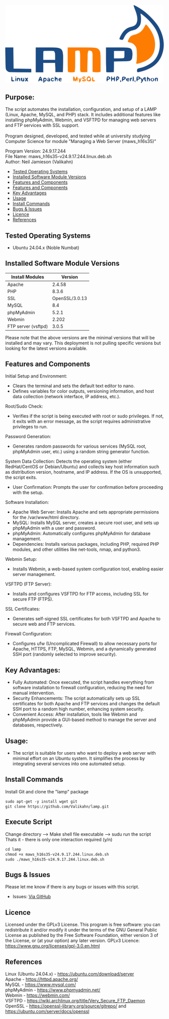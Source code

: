 <div align="center">
    <a href="https://github.com/Valikahn/lamp" target="_blank">
        <img alt="lamp" src="https://github.com/Valikahn/lamp/blob/master/web/img/lamp_img.png">
    </a>
</div>

## Purpose:
The script automates the installation, configuration, and setup of a LAMP (Linux, Apache, MySQL, and PHP) stack. It includes additional features like installing phpMyAdmin, Webmin, and VSFTPD for managing web servers and FTP services with SSL support.<br /><br />
Program designed, developed, and tested while at university studying Computer Science for module "Managing a Web Server (maws_h16s35)"<br />

Program Version: 24.9.17.244<br />
File Name: maws_h16s35-v24.9.17.244.linux.deb.sh<br />
Author:  Neil Jamieson (Valikahn)<br />

* [Tested Operating Systems](#tested-operating-systems)
* [Installed Software Module Versions](#installed-software-module-versions)
* [Features and Components](*features-and-components*)
* [Features and Components](*features-and-components*)
* [Key Advantages](*key-advantages*)
* [Usage](*usage*)
* [Install Commands](#install-commands)
* [Bugs & Issues](#bugs--issues)
* [Licence](#licence)
* [References](#references)

## Tested Operating Systems

* Ubuntu 24.04.x (Noble Numbat)

## Installed Software Module Versions
| Install Modules               | Version
|-------------------------------|-------------------------------|
| Apache                        | 2.4.58
| PHP                           | 8.3.6
| SSL                           | OpenSSL/3.0.13
| MySQL                         | 8.4
| phpMyAdmin                    | 5.2.1
| Webmin                        | 2.202 
| FTP server (vsftpd)           | 3.0.5

Please note that the above versions are the minimal versions that will be installed and may vary.
This deployment is not pulling specific versions but looking for the latest versions available.

## Features and Components
Initial Setup and Environment:
* Clears the terminal and sets the default text editor to nano.
* Defines variables for color outputs, versioning information, and host data collection (network interface, IP address, etc.).

Root/Sudo Check:
* Verifies if the script is being executed with root or sudo privileges. If not, it exits with an error message, as the script requires administrative privileges to run.

Password Generation:
* Generates random passwords for various services (MySQL root, phpMyAdmin user, etc.) using a random string generator function.

System Data Collection:
Detects the operating system (either RedHat/CentOS or Debian/Ubuntu) and collects key host information such as distribution version, hostname, and IP address. If the OS is unsupported, the script exits.

* User Confirmation:
Prompts the user for confirmation before proceeding with the setup.

Software Installation:
* Apache Web Server: Installs Apache and sets appropriate permissions for the /var/www/html directory.
* MySQL: Installs MySQL server, creates a secure root user, and sets up phpMyAdmin with a user and password.
* phpMyAdmin: Automatically configures phpMyAdmin for database management.
* Dependencies: Installs various packages, including PHP, required PHP modules, and other utilities like net-tools, nmap, and python3.

Webmin Setup:
* Installs Webmin, a web-based system configuration tool, enabling easier server management.

VSFTPD (FTP Server):
* Installs and configures VSFTPD for FTP access, including SSL for secure FTP (FTPS).

SSL Certificates:
* Generates self-signed SSL certificates for both VSFTPD and Apache to secure web and FTP services.

Firewall Configuration:
* Configures ufw (Uncomplicated Firewall) to allow necessary ports for Apache, HTTPS, FTP, MySQL, Webmin, and a dynamically generated SSH port (randomly selected to improve security).

## Key Advantages:
* Fully Automated: Once executed, the script handles everything from software installation to firewall configuration, reducing the need for manual intervention.
* Security Enhancements: The script automatically sets up SSL certificates for both Apache and FTP services and changes the default SSH port to a random high number, enhancing system security.
* Convenient Access: After installation, tools like Webmin and phpMyAdmin provide a GUI-based method to manage the server and databases, respectively.

## Usage:
* The script is suitable for users who want to deploy a web server with minimal effort on an Ubuntu system. It simplifies the process by integrating several services into one automated setup.

## Install Commands
Install Git and clone the "lamp" package
```
sudo apt-get -y install wget git
git clone https://github.com/Valikahn/lamp.git
```

## Execute Script
Change directory -->  Make shell file executable -->  sudu run the script
Thats it - there is only one interaction required (y/n)
```
cd lamp
chmod +x maws_h16s35-v24.9.17.244.linux.deb.sh
sudo ./maws_h16s35-v24.9.17.244.linux.deb.sh
```

## Bugs & Issues
Please let me know if there is any bugs or issues with this script.
* Issues:  <a href="https://github.com/Valikahn/lamp/issues">Via GitHub</a>

## Licence
Licensed under the GPLv3 License.
This program is free software: you can redistribute it and/or modify it under the terms of the GNU General Public License as published by the Free Software Foundation, either version 3 of the License, or (at your option) any later version.
GPLv3 Licence:  https://www.gnu.org/licenses/gpl-3.0.en.html 

## References
Linux (Ubuntu 24.04.x) - https://ubuntu.com/download/server<br />
Apache - https://httpd.apache.org/<br />
MySQL - https://www.mysql.com/<br />
phpMyAdmin - https://www.phpmyadmin.net/<br />
Webmin - https://webmin.com/<br />
VSFTPD - https://wiki.archlinux.org/title/Very_Secure_FTP_Daemon<br />
OpenSSL - https://openssl-library.org/source/gitrepo/ and https://ubuntu.com/server/docs/openssl<br />
